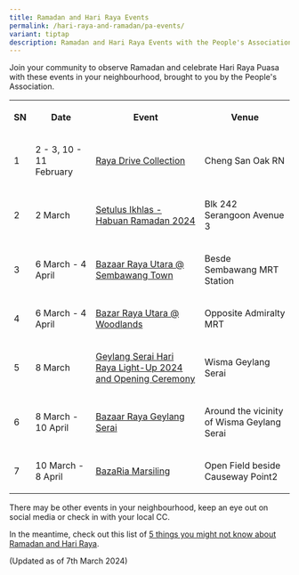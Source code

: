 ```yaml
---
title: Ramadan and Hari Raya Events
permalink: /hari-raya-and-ramadan/pa-events/
variant: tiptap
description: Ramadan and Hari Raya Events with the People's Association in 2024
---
```

<p>Join your community to observe Ramadan and celebrate Hari Raya Puasa with
these events in your neighbourhood, brought to you by the People's Association.</p>
<p></p>
<table>
<tbody>
<tr>
<th rowspan="1" colspan="1">
<p>SN</p>
</th>
<th rowspan="1" colspan="1">
<p>Date</p>
</th>
<th rowspan="1" colspan="1">
<p>Event</p>
</th>
<th rowspan="1" colspan="1">
<p>Venue</p>
</th>
</tr>
<tr>
<td rowspan="1" colspan="1">
<p>1</p>
</td>
<td rowspan="1" colspan="1">
<p>2 - 3, 10 - 11 February</p>
</td>
<td rowspan="1" colspan="1">
<p><a href="https://www.facebook.com/Chengsancommunity/posts/pfbid02JhM687kqL5igeytXozCZyFcWNRCqZ3zzQwh4iVQ2pkecE3kCp8rgVpzbwr9NfhCul" rel="noopener noreferrer nofollow" target="_blank">Raya Drive Collection</a>
</p>
</td>
<td rowspan="1" colspan="1">
<p>Cheng San Oak RN</p>
</td>
</tr>
<tr>
<td rowspan="1" colspan="1">
<p>2</p>
</td>
<td rowspan="1" colspan="1">
<p>2 March</p>
</td>
<td rowspan="1" colspan="1">
<p><a href="https://www.facebook.com/melayu.braddellheights/posts/pfbid02zvQHYUX6FRNAQWKjKThWLLRyJFdqTNpa2dafTMwJKiTyD7EZNqrAh7DCVoKonSaVl" rel="noopener noreferrer nofollow" target="_blank">Setulus Ikhlas - Habuan Ramadan 2024</a>
</p>
</td>
<td rowspan="1" colspan="1">
<p>Blk 242 Serangoon Avenue 3</p>
</td>
</tr>
<tr>
<td rowspan="1" colspan="1">
<p>3</p>
</td>
<td rowspan="1" colspan="1">
<p>6 March - 4 April</p>
</td>
<td rowspan="1" colspan="1">
<p><a href="https://www.facebook.com/sembcentral/posts/pfbid02bic8gEZTnjaqGFoHaAcCiSLLmjmuf1xWHvt1oKEEz9ekjnxjsKj4EJGjeQZUxM1Vl" rel="noopener noreferrer nofollow" target="_blank">Bazaar Raya Utara @ Sembawang Town</a>
</p>
</td>
<td rowspan="1" colspan="1">
<p>Besde Sembawang MRT Station</p>
</td>
</tr>
<tr>
<td rowspan="1" colspan="1">
<p>4</p>
</td>
<td rowspan="1" colspan="1">
<p>6 March - 4 April</p>
</td>
<td rowspan="1" colspan="1">
<p><a href="https://www.facebook.com/wdlmaec/posts/pfbid0MzFHJNHwi7SNJmr6jCTppWFtEb5WejBqJV28nRDyriQ37JQvwmTFvtyZQeHGJXs5l" rel="noopener noreferrer nofollow" target="_blank">Bazar Raya Utara @ Woodlands</a>
</p>
</td>
<td rowspan="1" colspan="1">
<p>Opposite Admiralty MRT</p>
</td>
</tr>
<tr>
<td rowspan="1" colspan="1">
<p>5</p>
</td>
<td rowspan="1" colspan="1">
<p>8 March</p>
</td>
<td rowspan="1" colspan="1">
<p><a href="https://www.facebook.com/WismaGeylangSerai/posts/pfbid0CUdFtDr6qWAWY9aVeKVgZEm3Gbih9Ajd9d1ppVtpuidhioZfsTWsBjcYpxPGJLXbl" rel="noopener noreferrer nofollow" target="_blank">Geylang Serai Hari Raya Light-Up 2024 and Opening Ceremony</a>
</p>
</td>
<td rowspan="1" colspan="1">
<p>Wisma Geylang Serai</p>
</td>
</tr>
<tr>
<td rowspan="1" colspan="1">
<p>6</p>
</td>
<td rowspan="1" colspan="1">
<p>8 March - 10 April</p>
</td>
<td rowspan="1" colspan="1">
<p><a href="https://www.facebook.com/WismaGeylangSerai/posts/pfbid02zzmerai5P8KF8tzCN163rkVvmDMCvNNnA1yFf4WTMsGYosExFujHQEZxCQy1rZLXl" rel="noopener noreferrer nofollow" target="_blank">Bazaar Raya Geylang Serai</a>
</p>
</td>
<td rowspan="1" colspan="1">
<p>Around the vicinity of Wisma Geylang Serai</p>
</td>
</tr>
<tr>
<td rowspan="1" colspan="1">
<p>7</p>
</td>
<td rowspan="1" colspan="1">
<p>10 March - 8 April</p>
</td>
<td rowspan="1" colspan="1">
<p><a href="https://www.facebook.com/MarsilingHome/posts/pfbid02JHeVkS4SMPNBZM6doJrC8oPaLfBethuTTWGvu3NbRndZtu4VjyW9h3NK9jaNump1l" rel="noopener noreferrer nofollow" target="_blank">BazaRia Marsiling</a>
</p>
</td>
<td rowspan="1" colspan="1">
<p>Open Field beside Causeway Point2</p>
</td>
</tr>
</tbody>
</table>
<p>There may be other events in your neighbourhood, keep an eye out on social
media or check in with your local CC.</p>
<p>In the meantime, check out this list of <a href="https://www.pa.gov.sg/hari-raya-and-ramadan/hari-raya-fun-facts/" rel="noopener noreferrer nofollow" target="_blank">5 things you might not know about Ramadan and Hari Raya</a>.</p>
<p>(Updated as of 7th March 2024)</p>